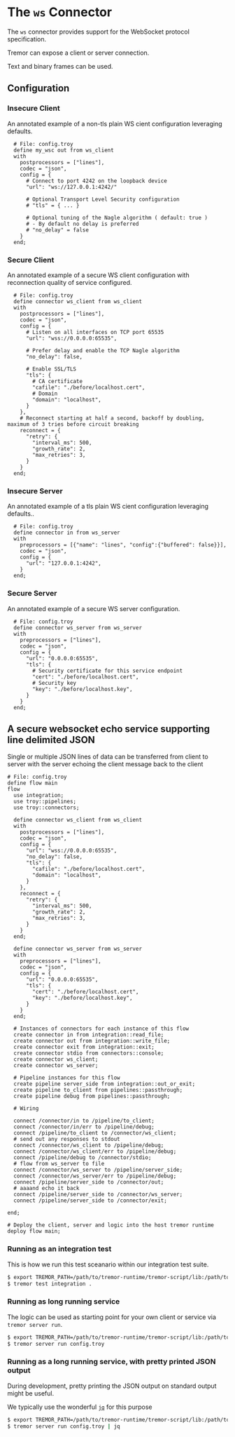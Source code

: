 # The `ws` Connector

The `ws` connector provides support for the WebSocket protocol specification.

Tremor can expose a client or server connection.

Text and binary frames can be used.

## Configuration

### Insecure Client

An annotated example of a non-tls plain WS cient configuration leveraging defaults.

```troy
  # File: config.troy
  define my_wsc out from ws_client
  with
    postprocessors = ["lines"],
    codec = "json",
    config = {
      # Connect to port 4242 on the loopback device
      "url": "ws://127.0.0.1:4242/"

      # Optional Transport Level Security configuration
      # "tls" = { ... }

      # Optional tuning of the Nagle algorithm ( default: true )
      # - By default no delay is preferred
      # "no_delay" = false
    }
  end;
```

### Secure Client

An annotated example of a secure WS client configuration with
reconnection quality of service configured.

```troy
  # File: config.troy
  define connector ws_client from ws_client
  with
    postprocessors = ["lines"],
    codec = "json",
    config = {
      # Listen on all interfaces on TCP port 65535
      "url": "wss://0.0.0.0:65535",

      # Prefer delay and enable the TCP Nagle algorithm
      "no_delay": false,

      # Enable SSL/TLS
      "tls": {
        # CA certificate
        "cafile": "./before/localhost.cert",
        # Domain
        "domain": "localhost",
      }
    },
    # Reconnect starting at half a second, backoff by doubling, maximum of 3 tries before circuit breaking
    reconnect = {
      "retry": {
        "interval_ms": 500,
        "growth_rate": 2,
        "max_retries": 3,
      }
    }
  end;
```

### Insecure Server

An annotated example of a tls plain WS cient configuration leveraging defaults..

```troy
  # File: config.troy
  define connector in from ws_server
  with
    preprocessors = [{"name": "lines", "config":{"buffered": false}}],
    codec = "json",
    config = {
      "url": "127.0.0.1:4242",
    }
  end;
```

### Secure Server

An annotated example of a secure WS server configuration.

```troy
  # File: config.troy
  define connector ws_server from ws_server
  with
    preprocessors = ["lines"],
    codec = "json",
    config = {
      "url": "0.0.0.0:65535",
      "tls": {
        # Security certificate for this service endpoint
        "cert": "./before/localhost.cert",
        # Security key
        "key": "./before/localhost.key",
      }
    }
  end;
```


## A secure websocket echo service supporting line delimited JSON

Single or multiple JSON lines of data can be transferred from client to
server with the server echoing the client message back to the client

```troy
# File: config.troy
define flow main
flow
  use integration;
  use troy::pipelines;
  use troy::connectors;

  define connector ws_client from ws_client
  with
    postprocessors = ["lines"],
    codec = "json",
    config = {
      "url": "wss://0.0.0.0:65535",
      "no_delay": false,
      "tls": {
        "cafile": "./before/localhost.cert",
        "domain": "localhost",
      }
    },
    reconnect = {
      "retry": {
        "interval_ms": 500,
        "growth_rate": 2,
        "max_retries": 3,
      }
    }
  end;

  define connector ws_server from ws_server
  with
    preprocessors = ["lines"],
    codec = "json",
    config = {
      "url": "0.0.0.0:65535",
      "tls": {
        "cert": "./before/localhost.cert",
        "key": "./before/localhost.key",
      }
    }
  end;

  # Instances of connectors for each instance of this flow
  create connector in from integration::read_file;
  create connector out from integration::write_file;
  create connector exit from integration::exit;
  create connector stdio from connectors::console;
  create connector ws_client;
  create connector ws_server;

  # Pipeline instances for this flow
  create pipeline server_side from integration::out_or_exit;
  create pipeline to_client from pipelines::passthrough;
  create pipeline debug from pipelines::passthrough;

  # Wiring

  connect /connector/in to /pipeline/to_client;
  connect /connector/in/err to /pipeline/debug;
  connect /pipeline/to_client to /connector/ws_client;
  # send out any responses to stdout
  connect /connector/ws_client to /pipeline/debug;
  connect /connector/ws_client/err to /pipeline/debug;
  connect /pipeline/debug to /connector/stdio;
  # flow from ws_server to file
  connect /connector/ws_server to /pipeline/server_side;
  connect /connector/ws_server/err to /pipeline/debug;
  connect /pipeline/server_side to /connector/out;
  # aaaand echo it back
  connect /pipeline/server_side to /connector/ws_server;
  connect /pipeline/server_side to /connector/exit;

end;

# Deploy the client, server and logic into the host tremor runtime
deploy flow main;
```

### Running as an integration test

This is how we run this test sceanario within our integration test suite.

```bash
$ export TREMOR_PATH=/path/to/tremor-runtime/tremor-script/lib:/path/to/tremor-runtime/tremor-cli/tests/lib
$ tremor test integration .
```

### Running as long running service

The logic can be used as starting point for your own client or service via `tremor server run`.

```bash
$ export TREMOR_PATH=/path/to/tremor-runtime/tremor-script/lib:/path/to/tremor-runtime/tremor-cli/tests/lib
$ tremor server run config.troy
```

### Running as a long running service, with pretty printed JSON output

During development, pretty printing the JSON output on standard output might be useful.

We typically use the wonderful [`jq`](https://stedolan.github.io/jq/) for this purpose

```bash
$ export TREMOR_PATH=/path/to/tremor-runtime/tremor-script/lib:/path/to/tremor-runtime/tremor-cli/tests/lib
$ tremor server run config.troy | jq


